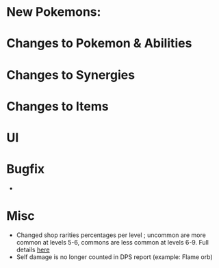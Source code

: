 # New Pokemons:

# Changes to Pokemon & Abilities

# Changes to Synergies

# Changes to Items

# UI

# Bugfix

-

# Misc

- Changed shop rarities percentages per level ; uncommon are more common at levels 5-6, commons are less common at levels 6-9. Full details [here](https://discord.com/channels/737230355039387749/1184447560845377719)
- Self damage is no longer counted in DPS report (example: Flame orb)
